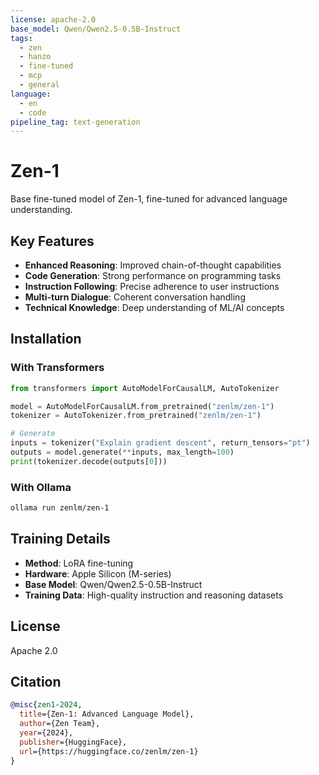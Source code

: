 ```yaml
---
license: apache-2.0
base_model: Qwen/Qwen2.5-0.5B-Instruct
tags:
  - zen
  - hanzo
  - fine-tuned
  - mcp
  - general
language:
  - en
  - code
pipeline_tag: text-generation
---
```


# Zen-1

Base fine-tuned model of Zen-1, fine-tuned for advanced language understanding.

## Key Features

- **Enhanced Reasoning**: Improved chain-of-thought capabilities
- **Code Generation**: Strong performance on programming tasks
- **Instruction Following**: Precise adherence to user instructions
- **Multi-turn Dialogue**: Coherent conversation handling
- **Technical Knowledge**: Deep understanding of ML/AI concepts

## Installation

### With Transformers

```python
from transformers import AutoModelForCausalLM, AutoTokenizer

model = AutoModelForCausalLM.from_pretrained("zenlm/zen-1")
tokenizer = AutoTokenizer.from_pretrained("zenlm/zen-1")

# Generate
inputs = tokenizer("Explain gradient descent", return_tensors="pt")
outputs = model.generate(**inputs, max_length=100)
print(tokenizer.decode(outputs[0]))
```

### With Ollama

```bash
ollama run zenlm/zen-1
```

## Training Details

- **Method**: LoRA fine-tuning
- **Hardware**: Apple Silicon (M-series)
- **Base Model**: Qwen/Qwen2.5-0.5B-Instruct
- **Training Data**: High-quality instruction and reasoning datasets

## License

Apache 2.0

## Citation

```bibtex
@misc{zen1-2024,
  title={Zen-1: Advanced Language Model},
  author={Zen Team},
  year={2024},
  publisher={HuggingFace},
  url={https://huggingface.co/zenlm/zen-1}
}
```
